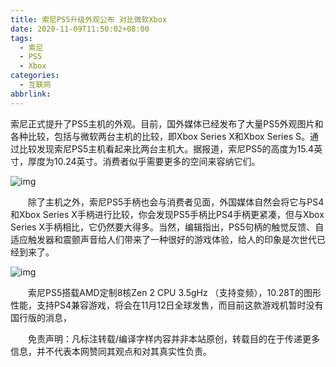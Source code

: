 ```yaml
---
title: 索尼PS5升级外观公布 对比微软Xbox
date: 2020-11-09T11:50:02+08:00
tags:
  - 索尼
  - PS5
  - Xbox
categories:
  - 互联网
abbrlink:
---
```


索尼正式提升了PS5主机的外观。目前，国外媒体已经发布了大量PS5外观图片和各种比较，包括与微软两台主机的比较，即Xbox Series X和Xbox Series S。通过比较发现索尼PS5主机看起来比两台主机大。据报道，索尼PS5的高度为15.4英寸，厚度为10.24英寸。消费者似乎需要更多的空间来容纳它们。

![img](https://cdn.jsdelivr.net/gh/yakeing/Documentation@main/Hexo/images/2fc4-kcaeqzy2132392.jpg)

　　除了主机之外，索尼PS5手柄也会与消费者见面，外国媒体自然会将它与PS4和Xbox Series X手柄进行比较，你会发现PS5手柄比PS4手柄更紧凑，但与Xbox Series X手柄相比，它仍然要大得多。当然，编辑指出，PS5句柄的触觉反馈、自适应触发器和震颤声音给人们带来了一种很好的游戏体验，给人的印象是次世代已经到来了。

![img](https://cdn.jsdelivr.net/gh/yakeing/Documentation@main/Hexo/images/3617-kcaeqzy2132391.jpg)

　　索尼PS5搭载AMD定制8核Zen 2 CPU 3.5gHz （支持变频），10.28T的图形性能，支持PS4兼容游戏，将会在11月12日全球发售，而目前这款游戏机暂时没有国行版的消息，

　　免责声明：凡标注转载/编译字样内容并非本站原创，转载目的在于传递更多信息，并不代表本网赞同其观点和对其真实性负责。